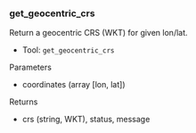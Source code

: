 ### get_geocentric_crs

Return a geocentric CRS (WKT) for given lon/lat.

- Tool: `get_geocentric_crs`

Parameters

- coordinates (array [lon, lat])

Returns

- crs (string, WKT), status, message

